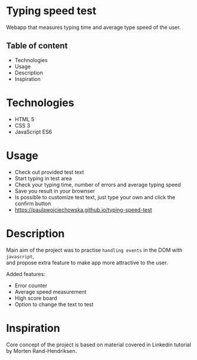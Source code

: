 # Typing speed test
Webapp that measures typing time and average type speed of the user.

## Table of content
* Technologies
* Usage
* Description
* Inspiration

# Technologies
* HTML 5
* CSS 3
* JavaScript ES6

# Usage

* Check out provided test text
* Start typing in test area
* Check your typing time, number of errors and average typing speed
* Save you result in your brownser
* Is possible to customize test text, just type your own and click the confirm button
* https://paulawojciechowska.github.io/typing-speed-test

# Description

Main aim of the project was to practise `handling events` in the DOM with `javascript`, <br>
and propose extra feature to make app more attractive to the user.

Added features:
* Error counter
* Average speed measurement
* High score board
* Option to change the text to test

# Inspiration

Core concept of the project is based on material covered in Linkedin tutorial by Morten Rand-Hendriksen.





